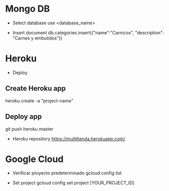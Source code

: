 # Mongo DB
- Select database
use <database_name>

- Insert document
db.categories.insert({"name":"Carnicos", "description": "Carnes y embutidos"})

# Heroku
- Deploy
## Create Heroku app
heroku create -a "project-name"

## Deploy app
git push heroku master


- Heroku repository
https://multitienda.herokuapp.com/

# Google Cloud
- Verificar proyecto predeterminado
gcloud config list

- Set project
gcloud config set project [YOUR_PROJECT_ID]